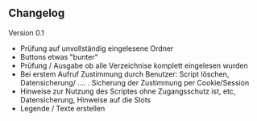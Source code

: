 Changelog
---

Version 0.1
- Prüfung auf unvollständig eingelesene Ordner
- Buttons etwas "bunter"
- Prüfung / Ausgabe ob alle Verzeichnise komplett eingelesen wurden
- Bei erstem Aufruf Zustimmung durch Benutzer: Script löschen, Datensicherung/ .... . Sicherung der Zustimmung per Cookie/Session
- Hinweise zur Nutzung des Scriptes ohne Zugangsschutz ist, etc, Datensicherung, Hinweise auf die Slots
- Legende / Texte erstellen